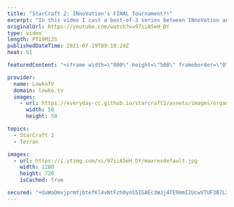 ```yaml
---
title: "StarCraft 2: INnoVation's FINAL Tournament?!"
excerpt: "In this video I cast a best-of-3 series between INnoVation and Nice in StarCraft 2, a Terran versus Protoss. INnoVation will be starting his mandatory military service soon. He mentioned that because of his age he will likely not be coming back to StarCraft 2.  Support my work on Patreon: http://www.patreon.com/lowkotv"
originalUrl: https://youtube.com/watch?v=97iiA5eH_DY
type: video
length: PT19M12S
publishedDateTime: 2021-07-19T09:10:24Z
heat: 51

featuredContent: "<iframe width=\"800\" height=\"500\" frameborder=\"0\" src=\"https://www.youtube.com/embed/97iiA5eH_DY\" allow=\"accelerometer; autoplay; encrypted-media; gyroscope; picture-in-picture\" allowfullscreen></iframe>"

provider:
  name: LowkoTV
  domain: lowko.tv
  images:
    - url: https://everyday-cc.github.io/starcraft2/assets/images/organizations/lowko.tv-50x50.jpg
      width: 50
      height: 50

topics:
  - StarCraft 2
  - Terran

images:
  - url: https://i.ytimg.com/vi/97iiA5eH_DY/maxresdefault.jpg
    width: 1280
    height: 720
    isCached: true

secured: "+UuWoDmxjprmtjbtefKl4vNtFzh0yoSSIGAEc3WJj4TE9mmI2UcwVTUF3B7L2qZoStFA6glyvhPYBcjliD8Z0P92G++oeEsocD2HJp79cna9NaoREK1z/gu0L0u+hNqC5a0fbxcZn7mOGPXdp+pQAnmSpUasP7wnLRHPtJqMRCTomwcLfAdBFTO0k6Tz7OzjO+Ft/asi27jZxHPpgxr0C6NBIt5zaBI+fkcaPXubuGc4IH4sNtDDai5rVyg7AaqQ2YHtEv9Q1mBjgJuQ2hfUcllaB4Un/dhSI2+9NlRsylO/xnv/LBz06vb4yv+EOdHJuQJTqm+Rb9GQCb8mjTCoU8ka+9Jt/+N4F9BLSxsJhuQiZumxDQjQ+Huq/andaJnWk18sT7Ij9S4sR3GEjoedK1Od7eDXgtOko7zDyAImYjg=;1hgTzXyFiWnpXV77+7Uqmg=="
---
```


